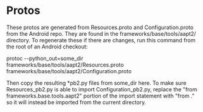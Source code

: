 # Protos
These protos are generated from Resources.proto and Configuration.proto from the
Android repo. They are found in the frameworks/base/tools/aapt2/ directory. To
regenerate these if there are changes, run this command from the root of an
Android checkout:

   protoc --python_out=some_dir frameworks/base/tools/aapt2/Resources.proto \
      frameworks/base/tools/aapt2/Configuration.proto

Then copy the resulting \*pb2.py files from some_dir here. To make sure
Resources_pb2.py is able to import Configuration_pb2.py, replace the
"from frameworks.base.tools.aapt2" portion of the import statement with
"from ." so it will instead be imported from the current directory.
